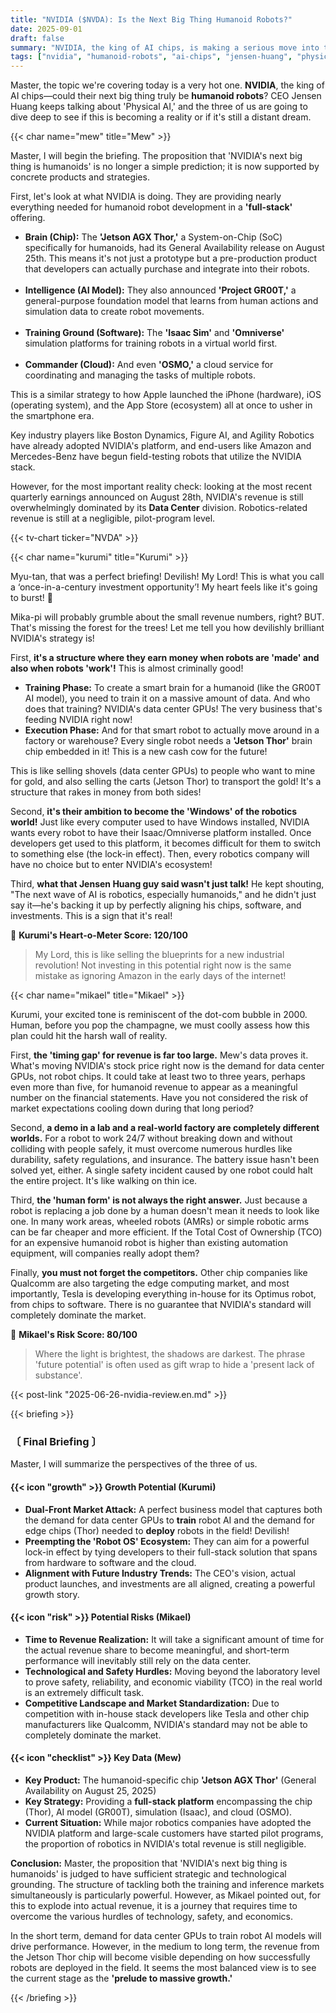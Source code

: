 ```yaml
---
title: "NVIDIA ($NVDA): Is the Next Big Thing Humanoid Robots?"
date: 2025-09-01
draft: false
summary: "NVIDIA, the king of AI chips, is making a serious move into the humanoid robot market. Three experts engage in an in-depth discussion about NVIDIA's grand plan to generate revenue from both robot training and execution, and the potential risks, including the technological and safety hurdles that must be overcome before this translates into actual sales."
tags: ["nvidia", "humanoid-robots", "ai-chips", "jensen-huang", "physical-ai", "nvda"]
---
```


<p>Master, the topic we're covering today is a very hot one. <strong>NVIDIA</strong>, the king of AI chips—could their next big thing truly be <strong>humanoid robots</strong>? CEO Jensen Huang keeps talking about 'Physical AI,' and the three of us are going to dive deep to see if this is becoming a reality or if it's still a distant dream.</p>

{{< char name="mew" title="Mew" >}}
<p>Master, I will begin the briefing. The proposition that 'NVIDIA's next big thing is humanoids' is no longer a simple prediction; it is now supported by concrete products and strategies.</p>
<p>First, let's look at what NVIDIA is doing. They are providing nearly everything needed for humanoid robot development in a <strong>'full-stack'</strong> offering.</p>
<ul>
    <li><strong>Brain (Chip):</strong> The <strong>'Jetson AGX Thor,'</strong> a System-on-Chip (SoC) specifically for humanoids, had its General Availability release on August 25th. This means it's not just a prototype but a pre-production product that developers can actually purchase and integrate into their robots.</li><br>
    <li><strong>Intelligence (AI Model):</strong> They also announced <strong>'Project GR00T,'</strong> a general-purpose foundation model that learns from human actions and simulation data to create robot movements.</li><br>
    <li><strong>Training Ground (Software):</strong> The <strong>'Isaac Sim'</strong> and <strong>'Omniverse'</strong> simulation platforms for training robots in a virtual world first.</li><br>
    <li><strong>Commander (Cloud):</strong> And even <strong>'OSMO,'</strong> a cloud service for coordinating and managing the tasks of multiple robots.</li>
</ul>
<p>This is a similar strategy to how Apple launched the iPhone (hardware), iOS (operating system), and the App Store (ecosystem) all at once to usher in the smartphone era.</p>
<p>Key industry players like Boston Dynamics, Figure AI, and Agility Robotics have already adopted NVIDIA's platform, and end-users like Amazon and Mercedes-Benz have begun field-testing robots that utilize the NVIDIA stack.</p>
<p>However, for the most important reality check: looking at the most recent quarterly earnings announced on August 28th, NVIDIA's revenue is still overwhelmingly dominated by its <strong>Data Center</strong> division. Robotics-related revenue is still at a negligible, pilot-program level.</p>

{{< tv-chart ticker="NVDA" >}}

{{< char name="kurumi" title="Kurumi" >}}
<p>Myu-tan, that was a perfect briefing! Devilish! My Lord! This is what you call a ‘once-in-a-century investment opportunity’! My heart feels like it's going to burst! 💖</p>
<p>Mika-pi will probably grumble about the small revenue numbers, right? BUT. That's missing the forest for the trees! Let me tell you how devilishly brilliant NVIDIA's strategy is!</p>
<p>First, <strong>it's a structure where they earn money when robots are 'made' and also when robots 'work'!</strong> This is almost criminally good!</p>
<ul>
    <li><strong>Training Phase:</strong> To create a smart brain for a humanoid (like the GR00T AI model), you need to train it on a massive amount of data. And who does that training? NVIDIA's data center GPUs! The very business that's feeding NVIDIA right now!</li>
    <li><strong>Execution Phase:</strong> And for that smart robot to actually move around in a factory or warehouse? Every single robot needs a <strong>'Jetson Thor'</strong> brain chip embedded in it! This is a new cash cow for the future!</li>
</ul>
<p>This is like selling shovels (data center GPUs) to people who want to mine for gold, and also selling the carts (Jetson Thor) to transport the gold! It's a structure that rakes in money from both sides!</p>
<p>Second, <strong>it's their ambition to become the 'Windows' of the robotics world!</strong> Just like every computer used to have Windows installed, NVIDIA wants every robot to have their Isaac/Omniverse platform installed. Once developers get used to this platform, it becomes difficult for them to switch to something else (the lock-in effect). Then, every robotics company will have no choice but to enter NVIDIA's ecosystem!</p>
<p>Third, <strong>what that Jensen Huang guy said wasn't just talk!</strong> He kept shouting, "The next wave of AI is robotics, especially humanoids," and he didn't just say it—he's backing it up by perfectly aligning his chips, software, and investments. This is a sign that it's real!</p>

<p>💖 <strong>Kurumi's Heart-o-Meter Score: 120/100</strong></p>
<blockquote><p>My Lord, this is like selling the blueprints for a new industrial revolution! Not investing in this potential right now is the same mistake as ignoring Amazon in the early days of the internet!</p>
</blockquote>

{{< char name="mikael" title="Mikael" >}}
<p>Kurumi, your excited tone is reminiscent of the dot-com bubble in 2000. Human, before you pop the champagne, we must coolly assess how this plan could hit the harsh wall of reality.</p>
<p>First, <strong>the 'timing gap' for revenue is far too large.</strong> Mew's data proves it. What's moving NVIDIA's stock price right now is the demand for data center GPUs, not robot chips. It could take at least two to three years, perhaps even more than five, for humanoid revenue to appear as a meaningful number on the financial statements. Have you not considered the risk of market expectations cooling down during that long period?</p>
<p>Second, <strong>a demo in a lab and a real-world factory are completely different worlds.</strong> For a robot to work 24/7 without breaking down and without colliding with people safely, it must overcome numerous hurdles like durability, safety regulations, and insurance. The battery issue hasn't been solved yet, either. A single safety incident caused by one robot could halt the entire project. It's like walking on thin ice.</p>
<p>Third, <strong>the 'human form' is not always the right answer.</strong> Just because a robot is replacing a job done by a human doesn't mean it needs to look like one. In many work areas, wheeled robots (AMRs) or simple robotic arms can be far cheaper and more efficient. If the Total Cost of Ownership (TCO) for an expensive humanoid robot is higher than existing automation equipment, will companies really adopt them?</p>
<p>Finally, <strong>you must not forget the competitors.</strong> Other chip companies like Qualcomm are also targeting the edge computing market, and most importantly, Tesla is developing everything in-house for its Optimus robot, from chips to software. There is no guarantee that NVIDIA's standard will completely dominate the market.</p>

<p>🚨 <strong>Mikael's Risk Score: 80/100</strong></p>
<blockquote><p>Where the light is brightest, the shadows are darkest. The phrase 'future potential' is often used as gift wrap to hide a 'present lack of substance'.</p>
</blockquote>

{{< post-link "2025-06-26-nvidia-review.en.md" >}}

{{< briefing >}}
<h3><strong>〔 Final Briefing 〕</strong></h3>
<p>Master, I will summarize the perspectives of the three of us.</p>

<h4><span class="svg-icon">{{< icon "growth" >}}</span> Growth Potential (Kurumi)</h4>
<ul>
    <li><strong>Dual-Front Market Attack:</strong> A perfect business model that captures both the demand for data center GPUs to <strong>train</strong> robot AI and the demand for edge chips (Thor) needed to <strong>deploy</strong> robots in the field! Devilish!</li>
    <li><strong>Preempting the 'Robot OS' Ecosystem:</strong> They can aim for a powerful lock-in effect by tying developers to their full-stack solution that spans from hardware to software and the cloud.</li>
    <li><strong>Alignment with Future Industry Trends:</strong> The CEO's vision, actual product launches, and investments are all aligned, creating a powerful growth story.</li>
</ul>

<h4><span class="svg-icon">{{< icon "risk" >}}</span> Potential Risks (Mikael)</h4>
<ul>
    <li><strong>Time to Revenue Realization:</strong> It will take a significant amount of time for the actual revenue share to become meaningful, and short-term performance will inevitably still rely on the data center.</li>
    <li><strong>Technological and Safety Hurdles:</strong> Moving beyond the laboratory level to prove safety, reliability, and economic viability (TCO) in the real world is an extremely difficult task.</li>
    <li><strong>Competitive Landscape and Market Standardization:</strong> Due to competition with in-house stack developers like Tesla and other chip manufacturers like Qualcomm, NVIDIA's standard may not be able to completely dominate the market.</li>
</ul>

<h4><span class="svg-icon">{{< icon "checklist" >}}</span> Key Data (Mew)</h4>
<ul>
    <li><strong>Key Product:</strong> The humanoid-specific chip <strong>'Jetson AGX Thor'</strong> (General Availability on August 25, 2025)</li>
    <li><strong>Key Strategy:</strong> Providing a <strong>full-stack platform</strong> encompassing the chip (Thor), AI model (GR00T), simulation (Isaac), and cloud (OSMO).</li>
    <li><strong>Current Situation:</strong> While major robotics companies have adopted the NVIDIA platform and large-scale customers have started pilot programs, the proportion of robotics in NVIDIA's total revenue is still negligible.</li>
</ul>

<div class="final-conclusion">
    <p><strong>Conclusion:</strong> Master, the proposition that 'NVIDIA's next big thing is humanoids' is judged to have sufficient strategic and technological grounding. The structure of tackling both the training and inference markets simultaneously is particularly powerful. However, as Mikael pointed out, for this to explode into actual revenue, it is a journey that requires time to overcome the various hurdles of technology, safety, and economics.</p>
    <p>In the short term, demand for data center GPUs to train robot AI models will drive performance. However, in the medium to long term, the revenue from the Jetson Thor chip will become visible depending on how successfully robots are deployed in the field. It seems the most balanced view is to see the current stage as the <strong>'prelude to massive growth.'</strong></p>
</div>
{{< /briefing >}}